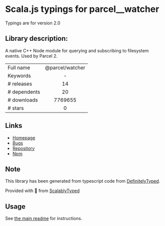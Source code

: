 
# Scala.js typings for parcel__watcher

Typings are for version 2.0

## Library description:
A native C++ Node module for querying and subscribing to filesystem events. Used by Parcel 2.

|                    |                 |
| ------------------ | :-------------: |
| Full name          | @parcel/watcher |
| Keywords           | - |
| # releases         | 14 |
| # dependents       | 20 |
| # downloads        | 7769655 |
| # stars            | 0 |

## Links
- [Homepage](https://github.com/parcel-bundler/watcher#readme)
- [Bugs](https://github.com/parcel-bundler/watcher/issues)
- [Repository](https://github.com/parcel-bundler/watcher)
- [Npm](https://www.npmjs.com/package/%40parcel%2Fwatcher)
    


## Note
This library has been generated from typescript code from [DefinitelyTyped](https://definitelytyped.org).

Provided with :purple_heart: from [ScalablyTyped](https://github.com/oyvindberg/ScalablyTyped)

## Usage
See [the main readme](../../readme.md) for instructions.


